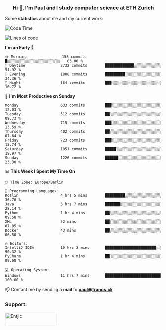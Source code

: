 <h3 align="center">Hi 👋, I'm Paul and I study computer science at ETH Zurich</h3>


Some **statistics** about me and my current work:

<!--START_SECTION:waka-->
![Code Time](http://img.shields.io/badge/Code%20Time-1%2C533%20hrs%2042%20mins-blue)

![Lines of code](https://img.shields.io/badge/From%20Hello%20World%20I%27ve%20Written-2.8%20million%20lines%20of%20code-blue)

**I'm an Early 🐤** 

```text
🌞 Morning                158 commits         █░░░░░░░░░░░░░░░░░░░░░░░░   03.00 % 
🌆 Daytime                2732 commits        █████████████░░░░░░░░░░░░   51.92 % 
🌃 Evening                1808 commits        █████████░░░░░░░░░░░░░░░░   34.36 % 
🌙 Night                  564 commits         ███░░░░░░░░░░░░░░░░░░░░░░   10.72 % 
```
📅 **I'm Most Productive on Sunday** 

```text
Monday                   633 commits         ███░░░░░░░░░░░░░░░░░░░░░░   12.03 % 
Tuesday                  512 commits         ██░░░░░░░░░░░░░░░░░░░░░░░   09.73 % 
Wednesday                715 commits         ███░░░░░░░░░░░░░░░░░░░░░░   13.59 % 
Thursday                 402 commits         ██░░░░░░░░░░░░░░░░░░░░░░░   07.64 % 
Friday                   723 commits         ███░░░░░░░░░░░░░░░░░░░░░░   13.74 % 
Saturday                 1051 commits        █████░░░░░░░░░░░░░░░░░░░░   19.97 % 
Sunday                   1226 commits        ██████░░░░░░░░░░░░░░░░░░░   23.30 % 
```


📊 **This Week I Spent My Time On** 

```text
🕑︎ Time Zone: Europe/Berlin

💬 Programming Languages: 
Kotlin                   4 hrs 5 mins        █████████░░░░░░░░░░░░░░░░   36.76 % 
Java                     3 hrs 7 mins        ███████░░░░░░░░░░░░░░░░░░   28.14 % 
Python                   1 hr 4 mins         ██░░░░░░░░░░░░░░░░░░░░░░░   09.58 % 
XML                      52 mins             ██░░░░░░░░░░░░░░░░░░░░░░░   07.85 % 
Docker                   43 mins             ██░░░░░░░░░░░░░░░░░░░░░░░   06.50 % 

🔥 Editors: 
IntelliJ IDEA            10 hrs 3 mins       ███████████████████████░░   90.32 % 
PyCharm                  1 hr 4 mins         ██░░░░░░░░░░░░░░░░░░░░░░░   09.68 % 

💻 Operating System: 
Windows                  11 hrs 7 mins       █████████████████████████   100.00 % 
```


<!--END_SECTION:waka-->

📫 Contact me by sending a **mail** to **paul@franos.ch**

<h3 align="left">Support:</h3>
<p><a href="https://ko-fi.com/Entjic"> <img align="left" src="https://cdn.ko-fi.com/cdn/kofi3.png?v=3" height="40" width="168" alt="Entjic" /></a></p>
